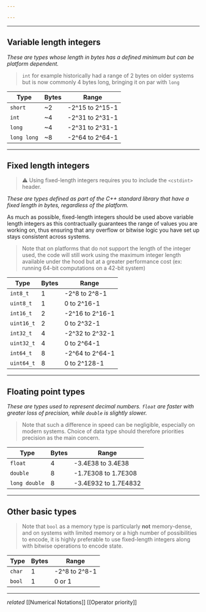 ```yaml
---

---
```

---
## Variable length integers

*These are types whose length in bytes has a defined minimum but can be platform dependent.*

> `int` for  example historically had a range of 2 bytes on older systems but is now commonly 4 bytes long, bringing it on par with `long`

| Type      | Bytes | Range          |
| --------- | ----- | -------------- |
| `short`     | ~2    | -2^15 to 2^15-1 |
| `int`       | ~4    | -2^31 to 2^31-1 |
| `long`      | ~4    | -2^31 to 2^31-1 |
| `long long` | ~8    | -2^64 to 2^64-1 | 

---
## Fixed length integers

> ⚠️ Using fixed-length integers requires you to include the `<cstdint>` header.

*These are types defined as part of the C++ standard library that have a fixed length in bytes, regardless of the platform.*

As much as possible, fixed-length integers should be used above variable length integers as this contractually guarantees the range of values you are working on, thus ensuring that any overflow or bitwise logic you have set up stays consistent across systems.

> Note that on platforms that do not support the length of the integer used, the code will  still work using the maximum integer length available under the hood but at a greater performance cost (ex: running 64-bit computations on a 42-bit system)

| Type         | Bytes | Range           |
| ------------ | ----- | --------------- |
| `int8_t`     | 1     | -2^8 to 2^8-1   |
| `uint8_t`    | 1     | 0 to 2^16-1     |
| `int16_t`    | 2     | -2^16 to 2^16-1 |
| ``uint16_t`` | 2     | 0 to 2^32-1     |
| `int32_t`    | 4     | -2^32 to 2^32-1 |
| `uint32_t`   | 4     | 0 to 2^64-1     |
| `int64_t`    | 8     | -2^64 to 2^64-1 |
| `uint64_t`   | 8     | 0 to 2^128-1    | 

---
## Floating point types

*These are types used to represent decimal numbers. `float` are faster with greater loss of precision, while `double` is slightly slower.*

> Note that such a difference in speed can be negligible, especially on modern systems. Choice of data type should therefore priorities precision as the main concern.

| Type          | Bytes | Range                |
| ------------- | ----- | -------------------- |
| `float`       | 4     | -3.4E38 to 3.4E38    |
| `double`      | 8     | -1.7E308 to 1.7E308  |
| `long double` | 8     | -3.4E932 to 1.7E4832 |

---
## Other basic types

> Note that `bool` as a memory type is particularly **not** memory-dense, and on systems  with limited memory or a high number of possibilities to encode, it is highly preferable to use fixed-length integers along with bitwise operations to encode state.

| Type   | Bytes | Range         |
| ------ | ----- | ------------- |
| `char` | 1     | -2^8 to 2^8-1 |
| `bool` | 1     | 0 or 1        | 

---
*related* [[Numerical Notations]] [[Operator priority]]